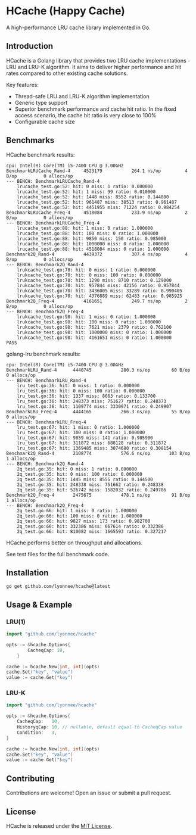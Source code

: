 # HCache (Happy Cache)

A high-performance LRU cache library implemented in Go.

## Introduction

HCache is a Golang library that provides two LRU cache implementations - LRU and LRU-K algorithm. It aims to deliver higher performance and hit rates compared to other existing cache solutions.

Key features:

- Thread-safe LRU and LRU-K algorithm implementation
- Generic type support
- Superior benchmark performance and cache hit ratio. In the fixed access scenario, the cache hit ratio is very close to 100%
- Configurable cache size

## Benchmarks

HCache benchmark results:

```
cpu: Intel(R) Core(TM) i5-7400 CPU @ 3.00GHz
BenchmarkLRUCache_Rand-4   	 4523179	       264.1 ns/op	       4 B/op	       0 allocs/op
--- BENCH: BenchmarkLRUCache_Rand-4
    lrucache_test.go:52: hit: 0 miss: 1 ratio: 0.000000
    lrucache_test.go:52: hit: 1 miss: 99 ratio: 0.010000
    lrucache_test.go:52: hit: 1448 miss: 8552 ratio: 0.144800
    lrucache_test.go:52: hit: 961487 miss: 38513 ratio: 0.961487
    lrucache_test.go:52: hit: 4451955 miss: 71224 ratio: 0.984254
BenchmarkLRUCache_Freq-4   	 4518084	       233.9 ns/op	       2 B/op	       0 allocs/op
--- BENCH: BenchmarkLRUCache_Freq-4
    lrucache_test.go:88: hit: 1 miss: 0 ratio: 1.000000
    lrucache_test.go:88: hit: 100 miss: 0 ratio: 1.000000
    lrucache_test.go:88: hit: 9850 miss: 150 ratio: 0.985000
    lrucache_test.go:88: hit: 1000000 miss: 0 ratio: 1.000000
    lrucache_test.go:88: hit: 4518084 miss: 0 ratio: 1.000000
Benchmark2Q_Rand-4         	 4439372	       307.4 ns/op	       4 B/op	       0 allocs/op
--- BENCH: Benchmark2Q_Rand-4
    lrukcache_test.go:70: hit: 0 miss: 1 ratio: 0.000000
    lrukcache_test.go:70: hit: 0 miss: 100 ratio: 0.000000
    lrukcache_test.go:70: hit: 1290 miss: 8710 ratio: 0.129000
    lrukcache_test.go:70: hit: 957844 miss: 42156 ratio: 0.957844
    lrukcache_test.go:70: hit: 3436005 miss: 33289 ratio: 0.990405
    lrukcache_test.go:70: hit: 4376889 miss: 62483 ratio: 0.985925
Benchmark2Q_Freq-4         	 4161651	       249.7 ns/op	       2 B/op	       0 allocs/op
--- BENCH: Benchmark2Q_Freq-4
    lrukcache_test.go:98: hit: 1 miss: 0 ratio: 1.000000
    lrukcache_test.go:98: hit: 100 miss: 0 ratio: 1.000000
    lrukcache_test.go:98: hit: 7621 miss: 2379 ratio: 0.762100
    lrukcache_test.go:98: hit: 1000000 miss: 0 ratio: 1.000000
    lrukcache_test.go:98: hit: 4161651 miss: 0 ratio: 1.000000
PASS
```

golang-lru benchmark results:

```
cpu: Intel(R) Core(TM) i5-7400 CPU @ 3.00GHz
BenchmarkLRU_Rand-4   	 4440745	       280.3 ns/op	      60 B/op	       0 allocs/op
--- BENCH: BenchmarkLRU_Rand-4
    lru_test.go:36: hit: 0 miss: 1 ratio: 0.000000
    lru_test.go:36: hit: 0 miss: 100 ratio: 0.000000
    lru_test.go:36: hit: 1337 miss: 8663 ratio: 0.133700
    lru_test.go:36: hit: 248373 miss: 751627 ratio: 0.248373
    lru_test.go:36: hit: 1109774 miss: 3330971 ratio: 0.249907
BenchmarkLRU_Freq-4   	 4444165	       266.3 ns/op	      55 B/op	       0 allocs/op
--- BENCH: BenchmarkLRU_Freq-4
    lru_test.go:67: hit: 1 miss: 0 ratio: 1.000000
    lru_test.go:67: hit: 100 miss: 0 ratio: 1.000000
    lru_test.go:67: hit: 9859 miss: 141 ratio: 0.985900
    lru_test.go:67: hit: 311872 miss: 688128 ratio: 0.311872
    lru_test.go:67: hit: 1369485 miss: 3074680 ratio: 0.308154
Benchmark2Q_Rand-4    	 2108774	       576.6 ns/op	     103 B/op	       1 allocs/op
--- BENCH: Benchmark2Q_Rand-4
    2q_test.go:35: hit: 0 miss: 1 ratio: 0.000000
    2q_test.go:35: hit: 0 miss: 100 ratio: 0.000000
    2q_test.go:35: hit: 1445 miss: 8555 ratio: 0.144500
    2q_test.go:35: hit: 248338 miss: 751662 ratio: 0.248338
    2q_test.go:35: hit: 526742 miss: 1582032 ratio: 0.249786
Benchmark2Q_Freq-4    	 2475675	       478.1 ns/op	      91 B/op	       1 allocs/op
--- BENCH: Benchmark2Q_Freq-4
    2q_test.go:66: hit: 1 miss: 0 ratio: 1.000000
    2q_test.go:66: hit: 100 miss: 0 ratio: 1.000000
    2q_test.go:66: hit: 9827 miss: 173 ratio: 0.982700
    2q_test.go:66: hit: 332386 miss: 667614 ratio: 0.332386
    2q_test.go:66: hit: 810082 miss: 1665593 ratio: 0.327217
```

HCache performs better on throughput and allocations.

See test files for the full benchmark code.

## Installation
```shell
go get github.com/lyonnee/hcache@latest
```

## Usage & Example
### LRU(1) 
```go
import "github.com/lyonnee/hcache"

opts := &hcache.Options{
		CacheqCap: 10,
	}

cache := hcache.New[int, int](opts) 
cache.Set("key", "value")
value := cache.Get("key")
```

### LRU-K
```go
import "github.com/lyonnee/hcache"

opts := &hcache.Options{
    CacheqCap:   10,
    HistoryqCap: 10, // nullable, default equal to CacheqCap value
    Condition:   3,
}

cache := hcache.New[int, int](opts)
cache.Set("key", "value")
value := cache.Get("key")
```

## Contributing

Contributions are welcome! Open an issue or submit a pull request. 

## License

HCache is released under the [MIT License](LICENSE).
